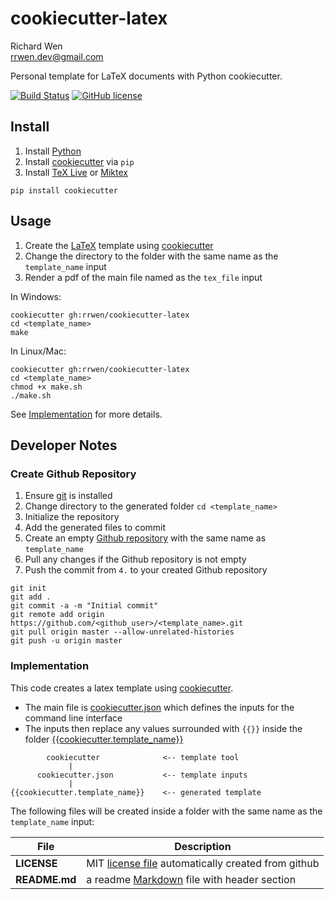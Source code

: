 # cookiecutter-latex

Richard Wen  
rrwen.dev@gmail.com  

Personal template for LaTeX documents with Python cookiecutter.

[![Build Status](https://travis-ci.org/rrwen/cookiecutter-latex.svg?branch=master)](https://travis-ci.org/rrwen/cookiecutter-latex)
[![GitHub license](https://img.shields.io/github/license/rrwen/cookiecutter-latex.svg)](https://github.com/rrwen/cookiecutter-latex/blob/master/LICENSE)

## Install

1. Install [Python](https://www.python.org/downloads/)
2. Install [cookiecutter](https://pypi.python.org/pypi/cookiecutter) via `pip`
3. Install [TeX Live](https://www.tug.org/texlive/acquire-netinstall.html) or [Miktex](https://miktex.org/download)

```
pip install cookiecutter
```

## Usage

1. Create the [LaTeX](https://www.latex-project.org/) template using [cookiecutter](https://pypi.python.org/pypi/cookiecutter)
2. Change the directory to the folder with the same name as the `template_name` input
3. Render a pdf of the main file named as the `tex_file` input

In Windows:

```
cookiecutter gh:rrwen/cookiecutter-latex
cd <template_name>
make
```

In Linux/Mac:

```
cookiecutter gh:rrwen/cookiecutter-latex
cd <template_name>
chmod +x make.sh
./make.sh
```

See [Implementation](#implementation) for more details.

## Developer Notes

### Create Github Repository

1. Ensure [git](https://git-scm.com/) is installed
2. Change directory to the generated folder `cd <template_name>`
3. Initialize the repository
4. Add the generated files to commit
5. Create an empty [Github repository](https://help.github.com/articles/create-a-repo/) with the same name as `template_name`
6. Pull any changes if the Github repository is not empty
7. Push the commit from `4.` to your created Github repository

```
git init
git add .
git commit -a -m "Initial commit"
git remote add origin https://github.com/<github_user>/<template_name>.git
git pull origin master --allow-unrelated-histories
git push -u origin master
```

### Implementation

This code creates a latex template using [cookiecutter](https://pypi.python.org/pypi/cookiecutter).

* The main file is [cookiecutter.json](https://github.com/rrwen/cookiecutter-latex/blob/master/cookiecutter.json) which defines the inputs for the command line interface
* The inputs then replace any values surrounded with `{{}}` inside the folder [{{cookiecutter.template_name}}](https://github.com/rrwen/cookiecutter-latex/tree/master/%7B%7B{{cookiecutter.template_name}}%7D%7D)

```
        cookiecutter              <-- template tool
             |
      cookiecutter.json           <-- template inputs
             |
{{cookiecutter.template_name}}    <-- generated template
```

The following files will be created inside a folder with the same name as the `template_name` input:

File | Description
--- | ---
**LICENSE** | MIT [license file](https://help.github.com/articles/licensing-a-repository/) automatically created from github
**README.md** | a readme [Markdown](https://daringfireball.net/projects/markdown/) file with header section
